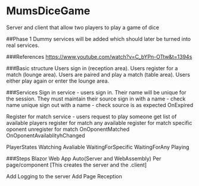 # MumsDiceGame
 Server and client that allow two players to play a game of dice

##Phase 1
Dummy services will be added which should later be turned into real services.

###References
https://www.youtube.com/watch?v=C_bYPn-OTtw&t=1394s

###Basic structure 
Users sign in (reception area).
Users register for a match (lounge area).
Users are paired and play a match (table area).
Users either play again or enter the lounge area.

###Services
Sign in service - users sign in. Their name will be unique for the session. They must maintain their source
	sign in with a name - check name unique
	sign out with a name - check source is as expected
	OnExpired

Register for match service - users request to play someone
	get list of available players
	register for match any available
	register for match specific oponent
	unregister for match
	OnOponentMatched
	OnOponentAvailablityhChanged

PlayerStates
	Watching
	Avaliable
	WaitingForSpecific
	WaitingForAny
	Playing

###Steps
Blazor Web App
	Auto(Server and WebAssembly)
	Per page/component
[This creates the server and the .client]

Add Logging to the server
Add Page Reception
